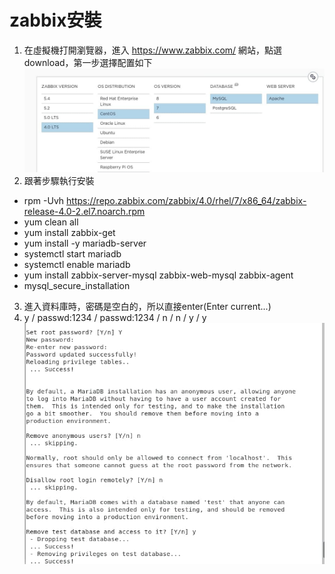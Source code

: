 # zabbix安裝

1. 在虛擬機打開瀏覽器，進入 https://www.zabbix.com/ 網站，點選download，第一步選擇配置如下  
![image](https://github.com/fairy042026/109-linux-/blob/main/0602%E4%B8%8A%E8%AA%B2%E5%85%A7%E5%AE%B9/photo_2021-06-02_10-49-07.jpg)
2. 跟著步驟執行安裝
* rpm -Uvh https://repo.zabbix.com/zabbix/4.0/rhel/7/x86_64/zabbix-release-4.0-2.el7.noarch.rpm
* yum clean all
* yum install zabbix-get
* yum install -y mariadb-server
* systemctl start mariadb
* systemctl enable mariadb
* yum install zabbix-server-mysql zabbix-web-mysql zabbix-agent
* mysql_secure_installation
3. 進入資料庫時，密碼是空白的，所以直接enter(Enter current...)
4. y / passwd:1234 / passwd:1234 / n / n / y / y   
![image](https://github.com/fairy042026/109-linux-/blob/main/0602%E4%B8%8A%E8%AA%B2%E5%85%A7%E5%AE%B9/photo_2021-06-02_11-01-33.jpg)   
